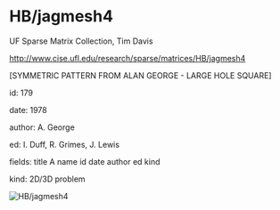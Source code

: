 # HB/jagmesh4

 UF Sparse Matrix Collection, Tim Davis

 http://www.cise.ufl.edu/research/sparse/matrices/HB/jagmesh4

 [SYMMETRIC PATTERN FROM ALAN GEORGE - LARGE HOLE SQUARE]

 id: 179

 date: 1978

 author: A. George

 ed: I. Duff, R. Grimes, J. Lewis

 fields: title A name id date author ed kind

 kind: 2D/3D problem

![HB/jagmesh4](http://yifanhu.net/GALLERY/GRAPHS/GIF_SMALL/HB@jagmesh4.gif)
